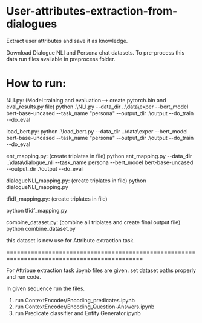# User-attributes-extraction-from-dialogues
Extract user attributes and save it as knowledge.

Download Dialogue NLI and Persona chat datasets. To pre-process this data run files available in preprocess folder.

# How to run:

NLI.py: (Model training and evaluation--> create pytorch.bin and eval_results.py file)
python .\NLI.py --data_dir ..\data\exper --bert_model bert-base-uncased --task_name "persona" --output_dir .\output --do_train --do_eval 

load_bert.py: 
python .\load_bert.py --data_dir ..\data\exper --bert_model bert-base-uncased --task_name "persona" --output_dir .\output --do_train --do_eval

ent_mapping.py: (create triplates in file)
python ent_mapping.py --data_dir ..\data\dialogue_nli --task_name persona --bert_model bert-base-uncased --output_dir .\output --do_eval

dialogueNLI_mapping.py: (create triplates in file) 
python dialogueNLI_mapping.py

tfidf_mapping.py: (create triplates in file)

python tfidf_mapping.py

combine_dataset.py: (combine all triplates and create final output file)
python combine_dataset.py

this dataset is now use for Attribute extraction task.

=============================================================================================

For Attribue extraction task .ipynb files are given. set dataset paths properly and run code.

In given sequence run the files.

1. run ContextEncoder/Encoding_predicates.ipynb
2. run ContextEncoder/Encoding_Question-Answers.ipynb
3. run Predicate classifier and Entity Generator.ipynb
